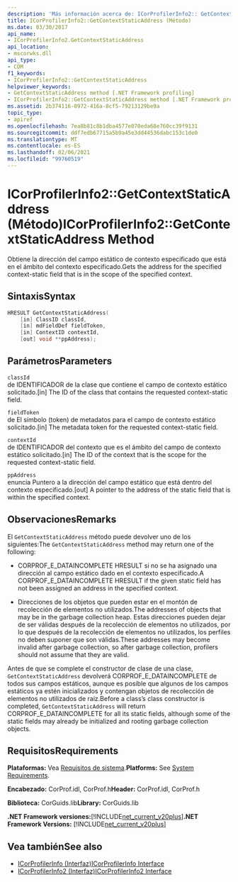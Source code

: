 ```yaml
---
description: 'Más información acerca de: ICorProfilerInfo2:: GetContextStaticAddress ((método)'
title: ICorProfilerInfo2::GetContextStaticAddress (Método)
ms.date: 03/30/2017
api_name:
- ICorProfilerInfo2.GetContextStaticAddress
api_location:
- mscorwks.dll
api_type:
- COM
f1_keywords:
- ICorProfilerInfo2::GetContextStaticAddress
helpviewer_keywords:
- GetContextStaticAddress method [.NET Framework profiling]
- ICorProfilerInfo2::GetContextStaticAddress method [.NET Framework profiling]
ms.assetid: 2b374116-0972-416a-8cf5-79213129be9a
topic_type:
- apiref
ms.openlocfilehash: 7ea8b81c8b1dba4577e070eda68e760cc39f9131
ms.sourcegitcommit: ddf7edb67715a5b9a45e3dd44536dabc153c1de0
ms.translationtype: MT
ms.contentlocale: es-ES
ms.lasthandoff: 02/06/2021
ms.locfileid: "99760519"
---
```

# <a name="icorprofilerinfo2getcontextstaticaddress-method"></a><span data-ttu-id="24e79-103">ICorProfilerInfo2::GetContextStaticAddress (Método)</span><span class="sxs-lookup"><span data-stu-id="24e79-103">ICorProfilerInfo2::GetContextStaticAddress Method</span></span>

<span data-ttu-id="24e79-104">Obtiene la dirección del campo estático de contexto especificado que está en el ámbito del contexto especificado.</span><span class="sxs-lookup"><span data-stu-id="24e79-104">Gets the address for the specified context-static field that is in the scope of the specified context.</span></span>  
  
## <a name="syntax"></a><span data-ttu-id="24e79-105">Sintaxis</span><span class="sxs-lookup"><span data-stu-id="24e79-105">Syntax</span></span>  
  
```cpp  
HRESULT GetContextStaticAddress(  
    [in] ClassID classId,  
    [in] mdFieldDef fieldToken,  
    [in] ContextID contextId,  
    [out] void **ppAddress);  
```  
  
## <a name="parameters"></a><span data-ttu-id="24e79-106">Parámetros</span><span class="sxs-lookup"><span data-stu-id="24e79-106">Parameters</span></span>  

 `classId`  
 <span data-ttu-id="24e79-107">de IDENTIFICADOR de la clase que contiene el campo de contexto estático solicitado.</span><span class="sxs-lookup"><span data-stu-id="24e79-107">[in] The ID of the class that contains the requested context-static field.</span></span>  
  
 `fieldToken`  
 <span data-ttu-id="24e79-108">de El símbolo (token) de metadatos para el campo de contexto estático solicitado.</span><span class="sxs-lookup"><span data-stu-id="24e79-108">[in] The metadata token for the requested context-static field.</span></span>  
  
 `contextId`  
 <span data-ttu-id="24e79-109">de IDENTIFICADOR del contexto que es el ámbito del campo de contexto estático solicitado.</span><span class="sxs-lookup"><span data-stu-id="24e79-109">[in] The ID of the context that is the scope for the requested context-static field.</span></span>  
  
 `ppAddress`  
 <span data-ttu-id="24e79-110">enuncia Puntero a la dirección del campo estático que está dentro del contexto especificado.</span><span class="sxs-lookup"><span data-stu-id="24e79-110">[out] A pointer to the address of the static field that is within the specified context.</span></span>  
  
## <a name="remarks"></a><span data-ttu-id="24e79-111">Observaciones</span><span class="sxs-lookup"><span data-stu-id="24e79-111">Remarks</span></span>  

 <span data-ttu-id="24e79-112">El `GetContextStaticAddress` método puede devolver uno de los siguientes:</span><span class="sxs-lookup"><span data-stu-id="24e79-112">The `GetContextStaticAddress` method may return one of the following:</span></span>  
  
- <span data-ttu-id="24e79-113">CORPROF_E_DATAINCOMPLETE HRESULT si no se ha asignado una dirección al campo estático dado en el contexto especificado.</span><span class="sxs-lookup"><span data-stu-id="24e79-113">A CORPROF_E_DATAINCOMPLETE HRESULT if the given static field has not been assigned an address in the specified context.</span></span>  
  
- <span data-ttu-id="24e79-114">Direcciones de los objetos que pueden estar en el montón de recolección de elementos no utilizados.</span><span class="sxs-lookup"><span data-stu-id="24e79-114">The addresses of objects that may be in the garbage collection heap.</span></span> <span data-ttu-id="24e79-115">Estas direcciones pueden dejar de ser válidas después de la recolección de elementos no utilizados, por lo que después de la recolección de elementos no utilizados, los perfiles no deben suponer que son válidas.</span><span class="sxs-lookup"><span data-stu-id="24e79-115">These addresses may become invalid after garbage collection, so after garbage collection, profilers should not assume that they are valid.</span></span>  
  
 <span data-ttu-id="24e79-116">Antes de que se complete el constructor de clase de una clase, `GetContextStaticAddress` devolverá CORPROF_E_DATAINCOMPLETE de todos sus campos estáticos, aunque es posible que algunos de los campos estáticos ya estén inicializados y contengan objetos de recolección de elementos no utilizados de raíz.</span><span class="sxs-lookup"><span data-stu-id="24e79-116">Before a class’s class constructor is completed, `GetContextStaticAddress` will return CORPROF_E_DATAINCOMPLETE for all its static fields, although some of the static fields may already be initialized and rooting garbage collection objects.</span></span>  
  
## <a name="requirements"></a><span data-ttu-id="24e79-117">Requisitos</span><span class="sxs-lookup"><span data-stu-id="24e79-117">Requirements</span></span>  

 <span data-ttu-id="24e79-118">**Plataformas:** Vea [Requisitos de sistema](../../get-started/system-requirements.md).</span><span class="sxs-lookup"><span data-stu-id="24e79-118">**Platforms:** See [System Requirements](../../get-started/system-requirements.md).</span></span>  
  
 <span data-ttu-id="24e79-119">**Encabezado:** CorProf.idl, CorProf.h</span><span class="sxs-lookup"><span data-stu-id="24e79-119">**Header:** CorProf.idl, CorProf.h</span></span>  
  
 <span data-ttu-id="24e79-120">**Biblioteca:** CorGuids.lib</span><span class="sxs-lookup"><span data-stu-id="24e79-120">**Library:** CorGuids.lib</span></span>  
  
 <span data-ttu-id="24e79-121">**.NET Framework versiones:**[!INCLUDE[net_current_v20plus](../../../../includes/net-current-v20plus-md.md)]</span><span class="sxs-lookup"><span data-stu-id="24e79-121">**.NET Framework Versions:** [!INCLUDE[net_current_v20plus](../../../../includes/net-current-v20plus-md.md)]</span></span>  
  
## <a name="see-also"></a><span data-ttu-id="24e79-122">Vea también</span><span class="sxs-lookup"><span data-stu-id="24e79-122">See also</span></span>

- [<span data-ttu-id="24e79-123">ICorProfilerInfo (Interfaz)</span><span class="sxs-lookup"><span data-stu-id="24e79-123">ICorProfilerInfo Interface</span></span>](icorprofilerinfo-interface.md)
- [<span data-ttu-id="24e79-124">ICorProfilerInfo2 (Interfaz)</span><span class="sxs-lookup"><span data-stu-id="24e79-124">ICorProfilerInfo2 Interface</span></span>](icorprofilerinfo2-interface.md)
